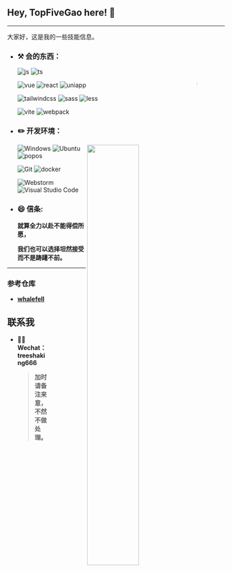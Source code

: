 <!--
**TopFiveGao/topfivegao** is a ✨ _special_ ✨ repository because its `README.md` (this file) appears on your GitHub profile.

Here are some ideas to get you started:

- 🔭 I’m currently working on ...
- 🌱 I’m currently learning ...
- 👯 I’m looking to collaborate on ...
- 🤔 I’m looking for help with ...
- 💬 Ask me about ...
- 📫 How to reach me: ...
- 😄 Pronouns: ...
- ⚡ Fun fact: ...
-->
## Hey, TopFiveGao here! :wave: 

----

大家好，这是我的一些技能信息。

<img src="https://q1.qlogo.cn/g?b=qq&nk=2045778136&s=640" style="border-radius:50%;" width="15%" hight="15%" align='right' />

-  ### :hammer_and_pick: **会的东西：**

    ![js](https://img.shields.io/badge/-JavaScript-gray?style=flat&logo=javascript&logoColor=E2B714)
    ![ts](https://img.shields.io/badge/-TypeScript-blue?style=flat&logo=typescript&logoColor=white)




    ![vue](https://img.shields.io/badge/-Vue-263238?style=flat&logo=vue.js)
    ![react](https://img.shields.io/badge/-React-263238?style=flat&logo=react)
    ![uniapp](https://img.shields.io/badge/-Uniapp-506365?style=flat&logo=huawei&logoColor=red)


    ![tailwindcss](https://img.shields.io/badge/-Tailwindcss-053766?style=flat&logo=tailwindcss)
    ![sass](https://img.shields.io/badge/-Sass-053766?style=flat&logo=sass)
    ![less](https://img.shields.io/badge/-Less-053766?style=flat&logo=less&logoColor=0CAA41)
    


    ![vite](https://img.shields.io/badge/-Vite-gray?style=flat&logo=vite)
    ![webpack](https://img.shields.io/badge/-Webpack-gray?style=flat&logo=webpack)

- ### :pencil2: **开发环境：**

  [<img align="right" width="50%" src="https://github-readme-stats-ouuan.vercel.app/api?username=topfivegao&theme=dark&show_icons=true">](https://github.com/anuraghazra/github-readme-stats)

  ![Windows](https://img.shields.io/badge/-Windows_11-0078D6?style=flat-square&logo=windows&logoColor=white) 
  ![Ubuntu](https://img.shields.io/badge/-Ubuntu-262577?style=flat-square&logo=Ubuntu&logoColor=white) 
  ![popos](https://img.shields.io/badge/-Pop!_OS-6935d3?style=flat-square&logo=popos&logoColor=white) 



  ![Git](https://img.shields.io/badge/-Git-F05032?style=flat-square&logo=git&logoColor=white) 
  ![docker](https://img.shields.io/badge/-docker-0078D6?style=flat-square&logo=docker&logoColor=white)



  ![Webstorm](https://img.shields.io/badge/-Webstorm-053766?style=flat-square&logo=webstorm&logoColor=white) 
  ![Visual Studio Code](https://img.shields.io/badge/-Visual_Studio_Code-007ACC?style=flat-square&logo=visual-studio-code&logoColor=white) 


  
- ### 😄 **信条:** 

  **就算全力以赴不能得偿所愿，**  
  
  **我们也可以选择坦然接受而不是踌躇不前。**

---

### 参考仓库

<img src="https://q1.qlogo.cn/g?b=qq&nk=2734184475&s=640" style="border-radius:50%;" width="8%" hight="8%" align='right' />

- **[whalefell](https://github.com/WhaleFell/whalefell)**


## 联系我
<img src="https://q1.qlogo.cn/g?b=qq&nk=2045778136&s=640" style="border-radius:50%;" width="8%" hight="8%" align='right' />

- :man_scientist: **Wechat：** **treeshaking666**

   > **加时请备注来意，不然不做处理。**


